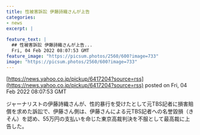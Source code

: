 ```yaml
---
title: 性被害訴訟 伊藤詩織さんが上告
categories:
- news
excerpt: |
  
feature_text: |
  ## 性被害訴訟 伊藤詩織さんが上告...
  Fri, 04 Feb 2022 08:07:53 GMT
feature_image: "https://picsum.photos/2560/600?image=733"
image: "https://picsum.photos/2560/600?image=733"
---
```


[https://news.yahoo.co.jp/pickup/6417204?source=rss](https://news.yahoo.co.jp/pickup/6417204?source=rss)
posted on Fri, 04 Feb 2022 08:07:53 GMT

<!--more-->

ジャーナリストの伊藤詩織さんが、性的暴行を受けたとして元TBS記者に損害賠償を求めた訴訟で、伊藤さん側は、伊藤さんによる元TBS記者への名誉毀損（きそん）を認め、55万円の支払いを命じた東京高裁判決を不服として最高裁に上告した。
